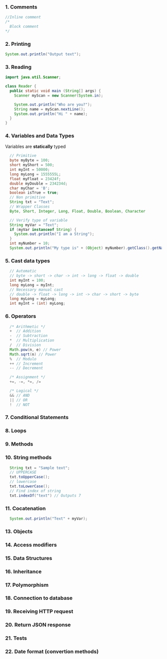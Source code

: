 ### 1. Comments ###
```java
//Inline comment
/*
  Block comment
*/
```

### 2. Printing ###
```java
System.out.println("Output text");
```

### 3. Reading ###
```java
import java.util.Scanner;

class Reader {
  public static void main (String[] args) {
    Scanner myScan = new Scanner(System.in);

    System.out.println("Who are you?");
    String name = myScan.nextLine();
    System.out.println("Hi " + name);
  }
}
```
### 4. Variables and Data Types ###
Variables are **statically** typed
```java
  // Primitive
  byte myByte = 100;
  short myShort = 500;
  int myInt = 50000;
  long myLong = 1555555L;
  float myFloat = 23424f;
  double myDouble = 234234d;
  char myChar = 'B'; 
  boolean isTrue = true;
  // Non primitive
  String txt = "Text";
  // Wrapper Classes
  Byte, Short, Integer, Long, Float, Double, Boolean, Character

  // Verify type of variable
  String myVar = "Text";
  if (myVar instanceof String) {
    System.out.println("I am a String");
  }
  int myNumber = 10;
  System.out.println("My type is" + (Object) myNumber).getClass().getName())
```

### 5. Cast data types ### 
```java
  // Automatic 
  // byte -> short -> char -> int -> long -> float -> double
  int myInt = 100;
  long myLong = myInt;
  // Necessary manual cast
  // double -> float -> long -> int -> char -> short -> byte
  long myLong = myLong;
  int myInt = (int) myLong;
```
### 6. Operators ###
```java
  /* Arithmetic */
  +  // Addition
  -  // Subtraction
  *  // Multiplication
  /  // Division
  Math.pow(n, e) // Power
  Math.sqrt(n) // Power
  %  // Modulo
  ++ // Increment
  -- // Decrement

  /* Assignment */
  +=, -=, *=, /=

  /* Logical */
  && // AND
  || // OR
  !  // NOT
```

### 7. Conditional Statements ###
### 8. Loops ###
### 9. Methods ###
### 10. String methods ###
```java
  String txt = "Sample text";
  // UPPERCASE
  txt.toUpperCase(); 
  // lowercase
  txt.toLowerCase(); 
  // Find index of string
  txt.indexOf("text") // Outputs 7


```
### 11. Cocatenation ###
```java
  System.out.println("Text" + myVar);
```

### 13. Objects ###
### 14. Access modifiers ###
### 15. Data Structures ###
### 16. Inheritance ###
### 17. Polymorphism ###
### 18. Connection to database ###
### 19. Receiving HTTP request ###
### 20. Return JSON response ###
### 21. Tests ###
### 22. Date format (convertion methods) ###

```java

```



